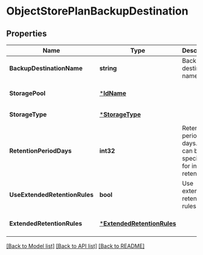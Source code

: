 # ObjectStorePlanBackupDestination

## Properties
Name | Type | Description | Notes
------------ | ------------- | ------------- | -------------
**BackupDestinationName** | **string** | Backup destination name | [default to null]
**StoragePool** | [***IdName**](IdName.md) |  | [optional] [default to null]
**StorageType** | [***StorageType**](StorageType.md) |  | [default to null]
**RetentionPeriodDays** | **int32** | Retention period in days. -1 can be specified for infinite retention. | [default to null]
**UseExtendedRetentionRules** | **bool** | Use extended retention rules | [optional] [default to null]
**ExtendedRetentionRules** | [***ExtendedRetentionRules**](ExtendedRetentionRules.md) |  | [optional] [default to null]

[[Back to Model list]](../README.md#documentation-for-models) [[Back to API list]](../README.md#documentation-for-api-endpoints) [[Back to README]](../README.md)

